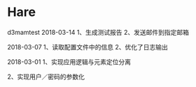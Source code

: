 # Hare
d3mamtest
2018-03-14
1、生成测试报告
2、发送邮件到指定邮箱

2018-03-07
1、读取配置文件中的信息
2、优化了日志输出

2018-03-01
1、实现应用逻辑与元素定位分离

2、实现用户／密码的参数化


